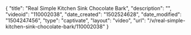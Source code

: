{
    "title": "Real Simple Kitchen Sink Chocolate Bark",
    "description": "",
    "videoid": "110002038",
    "date_created": "1502524628",
    "date_modified": "1504247456",
    "type": "captivate",
    "layout": "video",
    "url": "\/v\/real-simple-kitchen-sink-chocolate-bark\/110002038"
}
